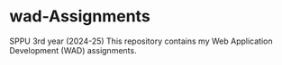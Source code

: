 # wad-Assignments

SPPU 3rd year (2024-25)
This repository contains my Web Application Development (WAD) assignments.

